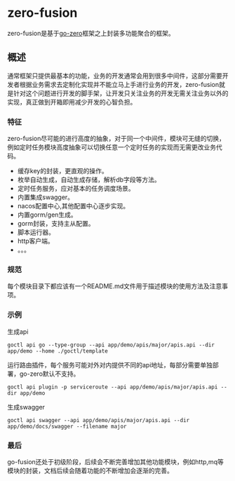 # zero-fusion

zero-fusion是基于[go-zero](https://github.com/zeromicro/go-zero)框架之上封装多功能聚合的框架。

## 概述

通常框架只提供最基本的功能，业务的开发通常会用到很多中间件，这部分需要开发者根据业务需求去定制化实现并不能立马上手进行业务的开发，zero-fusion就是针对这个问题进行开发的脚手架，让开发只关注业务的开发无需关注业务以外的实现，真正做到开箱即用减少开发的心智负担。

### 特征

zero-fusion尽可能的进行高度的抽象，对于同一个中间件，模块可无缝的切换，例如定时任务模块高度抽象可以切换任意一个定时任务的实现而无需更改业务代码。

- 缓存key的封装，更直观的操作。
- 枚举自动生成，自动生成存储，解析db字段等方法。
- 定时任务服务，应对基本的任务调度场景。
- 内置集成swagger。
- nacos配置中心,其他配置中心逐步实现。
- 内置gorm/gen生成。
- gorm封装，支持主从配置。
- 脚本运行器。
- http客户端。
- 。。。

### 规范

每个模块目录下都应该有一个README.md文件用于描述模块的使用方法及注意事项。

### 示例

生成api

``````
goctl api go --type-group --api app/demo/apis/major/apis.api --dir app/demo --home ./goctl/template
``````

运行路由插件，每个服务可能对外对内提供不同的api地址，每部分需要单独部署，go-zero默认不支持。

``````
goctl api plugin -p serviceroute --api app/demo/apis/major/apis.api --dir app/demo
``````

生成swagger

``````
goctl api swagger --api app/demo/apis/major/apis.api --dir app/demo/docs/swagger --filename major
``````

### 最后

go-fusion还处于初级阶段，后续会不断完善增加其他功能模块，例如http,mq等模块的封装，文档后续会随着功能的不断增加会逐渐的完善。